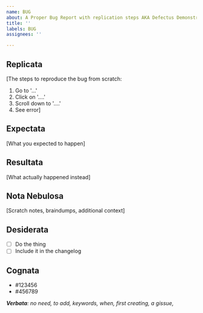 ```yaml
---
name: BUG
about: A Proper Bug Report with replication steps AKA Defectus Demonstrandum
title: ''
labels: BUG
assignees: ''

---
```


## Replicata 

[The steps to reproduce the bug from scratch:
1. Go to '...'
2. Click on '....'
3. Scroll down to '....'
4. See error]

## Expectata

[What you expected to happen]

## Resultata

[What actually happened instead]

## Nota Nebulosa

[Scratch notes, braindumps, additional context]

## Desiderata

- [ ] Do the thing
- [ ] Include it in the changelog

## Cognata

* #123456
* #456789

_**Verbata**: no need, to add, keywords, when, first creating, a gissue,_
